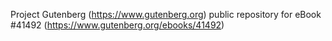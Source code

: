 Project Gutenberg (https://www.gutenberg.org) public repository for eBook #41492 (https://www.gutenberg.org/ebooks/41492)
